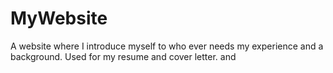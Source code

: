 # MyWebsite
A website where I introduce myself to who ever needs my experience and a background. Used for my resume and cover letter. and 
